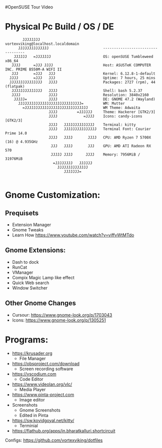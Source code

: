 #OpenSUSE Tour Video

# Physical Pc Build / OS / DE

```
        JJJJJJJJ                            vortexviking@localhost.localdomain 
      JJJJJJJJJJJJJJ                         ---------------------------------- 
    JJJJJJ   =JJJJJJJ                        OS: openSUSE Tumbleweed x86_64 
   JJJJ      =JJJ JJJJ                       Host: ASUSTeK COMPUTER INC. PRIME B550M-A WIFI II 
   JJJ       =JJJ   JJJ                      Kernel: 6.12.8-1-default 
  JJJJ       =JJJ   JJJ                      Uptime: 7 hours, 25 mins 
  JJJJJJJJJJJJJJJ   JJJJ                     Packages: 2727 (rpm), 44 (flatpak) 
   JJJJJJJJJJJJJJ   JJJJ                     Shell: bash 5.2.37 
   JJJJ             JJJJ                     Resolution: 3840x2160 
    JJJJJ=          JJJJ                     DE: GNOME 47.2 (Wayland) 
      JJJJJJJJJJJJJJJJJJJJJJJJJJJJJ=         WM: Mutter 
        =JJJJJJJJJJJJJJJJJJJJJJJJJJJJJ       WM Theme: Adwaita 
                    JJJJ         =JJJJJJ     Theme: Hackerer [GTK2/3] 
                    JJJJ            =JJJJ    Icons: candy-icons [GTK2/3] 
                    JJJJ   JJJJJJJJJJJJJJ    Terminal: kitty 
                    JJJJ   JJJJJJJJJJJJJJJ   Terminal Font: Courier Prime 14.0 
                    JJJJ   JJJJ       JJJJ   CPU: AMD Ryzen 7 5700X (16) @ 4.935GHz 
                     JJJ   JJJJ       JJJ    GPU: AMD ATI Radeon RX 570 
                     JJJJJ JJJJ      JJJJ    Memory: 7956MiB / 31976MiB 
                      =JJJJJJJJ   JJJJJJ
                        JJJJJJJJJJJJJJ                               
                           JJJJJJJ=                                  


```
# Gnome Customization:
## Prequisets
- Extension Manager
- Gnome Tweaks
- Learn How https://www.youtube.com/watch?v=viffvWtMTdo

## Gnome Extensions:
 - Dash to dock
 - RunCat
 - VManager
 - Compix Magic Lamp like effect
 - Quick Web search
 - Window Switcher

## Other Gnome Changes
- Cursour: https://www.gnome-look.org/p/1703043
- Icons: https://www.gnome-look.org/p/1305251

# Programs: 
- https://krusader.org
	- File Manager
- https://obsproject.com/download
	- Screen recording software
- https://vscodium.com
	- Code Editor
- https://www.videolan.org/vlc/
	- Media Player
- https://www.pinta-project.com
	- Image editor
- Screenshots
	- Gnome Screenshots
	- Edited in Pinta
- https://sw.kovidgoyal.net/kitty/
	- Terminial
- https://flathub.org/apps/in.bharatkalluri.shortcircuit


Configs:
https://github.com/vortexviking/dotfiles

